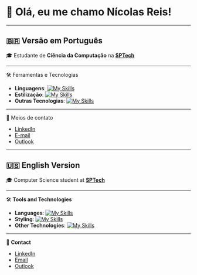 # 👋 Olá, eu me chamo Nícolas Reis!

---

## 🇧🇷 Versão em Português

🎓 Estudante de **Ciência da Computação** na **[SPTech](https://www.sptech.school/)**

---

🛠️ Ferramentas e Tecnologias

- **Linguagens**: [![My Skills](https://skillicons.dev/icons?i=py,r,js)](https://skillicons.dev)
- **Estilização**: [![My Skills](https://skillicons.dev/icons?i=html,css)](https://skillicons.dev)
- **Outras Tecnologias**: [![My Skills](https://skillicons.dev/icons?i=mysql,arduino,docker,aws,git)](https://skillicons.dev)

---

 📧 Meios de contato 
 
- [LinkedIn](https://www.linkedin.com/in/n%C3%ADcolas-reis/)  
- [E-mail](mailto:ni.r.slopes@gmail.com)
- [Outlook](mailto:nicolas.lopes@sptech.school)

---

## 🇺🇸 English Version

🎓 Computer Science student at **[SPTech](https://www.sptech.school/)**

---

🛠️ **Tools and Technologies**

- **Languages**: [![My Skills](https://skillicons.dev/icons?i=py,r,js)](https://skillicons.dev)
- **Styling**: [![My Skills](https://skillicons.dev/icons?i=html,css)](https://skillicons.dev)
- **Other Technologies**: [![My Skills](https://skillicons.dev/icons?i=mysql,arduino,docker,aws,git)](https://skillicons.dev)

---

📧 **Contact**

- [LinkedIn](https://www.linkedin.com/in/n%C3%ADcolas-reis/)  
- [Email](mailto:ni.r.slopes@gmail.com)  
- [Outlook](mailto:nicolas.lopes@sptech.school)

